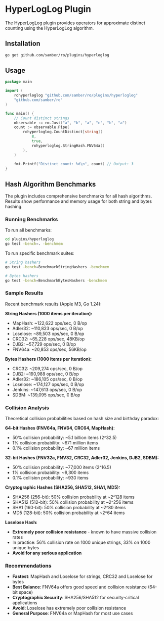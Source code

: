 # HyperLogLog Plugin

The HyperLogLog plugin provides operators for approximate distinct counting using the HyperLogLog algorithm.

## Installation

```bash
go get github.com/samber/ro/plugins/hyperloglog
```

## Usage

```go
package main

import (
    rohyperloglog "github.com/samber/ro/plugins/hyperloglog"
    "github.com/samber/ro"
)

func main() {
    // Count distinct strings
    observable := ro.Just("a", "b", "a", "c", "b", "a")
    count := observable.Pipe(
        rohyperloglog.CountDistinct[string](
            8,
            true,
            rohyperloglog.StringHash.FNV64a()
        ),
    )
    
    fmt.Printf("Distinct count: %d\n", count) // Output: 3
}
```


## Hash Algorithm Benchmarks

The plugin includes comprehensive benchmarks for all hash algorithms. Results show performance and memory usage for both string and bytes hashing.

### Running Benchmarks

To run all benchmarks:

```bash
cd plugins/hyperloglog
go test -bench=. -benchmem
```

To run specific benchmark suites:

```bash
# String hashers
go test -bench=BenchmarkStringHashers -benchmem

# Bytes hashers  
go test -bench=BenchmarkBytesHashers -benchmem
```

### Sample Results

Recent benchmark results (Apple M3, Go 1.24):

**String Hashers (1000 items per iteration):**
- MapHash: ~122,622 ops/sec, 0 B/op
- Adler32: ~110,823 ops/sec, 0 B/op
- Loselose: ~89,503 ops/sec, 0 B/op  
- CRC32: ~65,228 ops/sec, 48KB/op
- DJB2: ~57,729 ops/sec, 0 B/op
- FNV64a: ~20,853 ops/sec, 56KB/op

**Bytes Hashers (1000 items per iteration):**
- CRC32: ~209,274 ops/sec, 0 B/op
- DJB2: ~190,988 ops/sec, 0 B/op
- Adler32: ~186,105 ops/sec, 0 B/op
- Loselose: ~174,127 ops/sec, 0 B/op
- Jenkins: ~147,613 ops/sec, 0 B/op
- SDBM: ~139,095 ops/sec, 0 B/op

### Collision Analysis

Theoretical collision probabilities based on hash size and birthday paradox:

**64-bit Hashes (FNV64a, FNV64, CRC64, MapHash):**
- 50% collision probability: ~5.1 billion items (2^32.5)
- 1% collision probability: ~671 million items
- 0.1% collision probability: ~67 million items

**32-bit Hashes (FNV32a, FNV32, CRC32, Adler32, Jenkins, DJB2, SDBM):**
- 50% collision probability: ~77,000 items (2^16.5)
- 1% collision probability: ~9,300 items
- 0.1% collision probability: ~930 items

**Cryptographic Hashes (SHA256, SHA512, SHA1, MD5):**
- SHA256 (256-bit): 50% collision probability at ~2^128 items
- SHA512 (512-bit): 50% collision probability at ~2^256 items
- SHA1 (160-bit): 50% collision probability at ~2^80 items
- MD5 (128-bit): 50% collision probability at ~2^64 items

**Loselose Hash:**
- **Extremely poor collision resistance** - known to have massive collision rates
- In practice: 56% collision rate on 1000 unique strings, 33% on 1000 unique bytes
- **Avoid for any serious application**

### Recommendations

- **Fastest**: MapHash and Loselose for strings, CRC32 and Loselose for bytes
- **Best Balance**: FNV64a offers good speed and collision resistance (64-bit space)
- **Cryptographic Security**: SHA256/SHA512 for security-critical applications
- **Avoid**: Loselose has extremely poor collision resistance
- **General Purpose**: FNV64a or MapHash for most use cases
